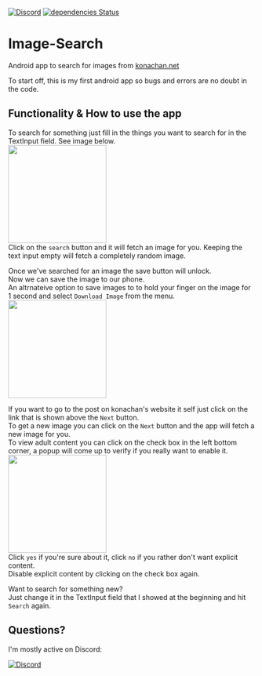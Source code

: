 [![Discord](https://discordapp.com/api/guilds/229007062032580608/embed.png)](https://discord.gg/5S4m6nw)
[![dependencies Status](https://david-dm.org/KurozeroPB/Image-Search/status.svg)](https://david-dm.org/KurozeroPB/Image-Search)

# Image-Search
Android app to search for images from [konachan.net](http://konachan.net)

To start off, this is my first android app so bugs and errors are no doubt in the code.

Functionality & How to use the app
-
To search for something just fill in the things you want to search for in the TextInput field. See image below.<br>
<img src="https://b.catgirlsare.sexy/Sn5b.png" width="200"/><br>
Click on the `search` button and it will fetch an image for you.
Keeping the text input empty will fetch a completely random image.<br>

Once we've searched for an image the save button will unlock.<br>
Now we can save the image to our phone.<br>
An altrnateive option to save images to to hold your finger on the image for 1 second and select `Download Image` from the menu.<br>
<img src="https://b.catgirlsare.sexy/wG4S.png" width="200"/><br>

If you want to go to the post on konachan's website it self just click on the link that is shown above the `Next` button.<br>
To get a new image you can click on the `Next` button and the app will fetch a new image for you.<br>
To view adult content you can click on the check box in the left bottom corner, a popup will come up to verify if you really want to enable it.<br>
<img src="https://b.catgirlsare.sexy/Bxaa.png" width="200"/><br>
Click `yes` if you're sure about it, click `no` if you rather don't want explicit content.<br>
Disable explicit content by clicking on the check box again.<br>

Want to search for something new?<br>
Just change it in the TextInput field that I showed at the beginning and hit `Search` again.

Questions?
-
I'm mostly active on Discord:

[![Discord](https://discordapp.com/api/guilds/229007062032580608/embed.png?style=banner3)](https://discord.gg/5S4m6nw)
